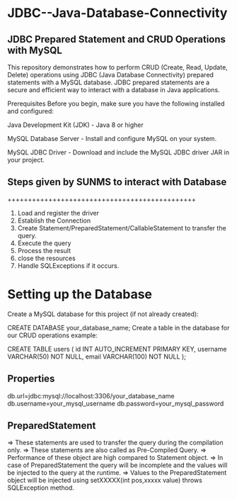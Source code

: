 # JDBC--Java-Database-Connectivity

## JDBC Prepared Statement and CRUD Operations with MySQL
This repository demonstrates how to perform CRUD (Create, Read, Update, Delete) operations using JDBC (Java Database Connectivity) prepared statements with a MySQL database. JDBC prepared statements are a secure and efficient way to interact with a database in Java applications.

Prerequisites
Before you begin, make sure you have the following installed and configured:

Java Development Kit (JDK) - Java 8 or higher

MySQL Database Server - Install and configure MySQL on your system.

MySQL JDBC Driver - Download and include the MySQL JDBC driver JAR in your project.

## Steps given by SUNMS to interact with Database
++++++++++++++++++++++++++++++++++++++++++++++
1. Load and register the driver
2. Establish the Connection
3. Create Statement/PreparedStatement/CallableStatement to transfer the query.
4. Execute the query
5. Process the result
6. close the resources
7. Handle SQLExceptions if it occurs.
   
# Setting up the Database
Create a MySQL database for this project (if not already created):

CREATE DATABASE your_database_name;
Create a table in the database for our CRUD operations example:

CREATE TABLE users (
    id INT AUTO_INCREMENT PRIMARY KEY,
    username VARCHAR(50) NOT NULL,
    email VARCHAR(100) NOT NULL
);

## Properties
db.url=jdbc:mysql://localhost:3306/your_database_name
db.username=your_mysql_username
db.password=your_mysql_password

## PreparedStatement
=> These statements are used to transfer the query during the compilation only.
=> These statements are also called as Pre-Compiled Query.
=> Performance of these object are high compared to Statement object.
=> In case of PreparedStatement the query will be incomplete and the values will
be injected to the query at the runtime.
=> Values to the PreparedStatement object will be injected using setXXXXX(int
pos,xxxxx value) throws SQLException method.
